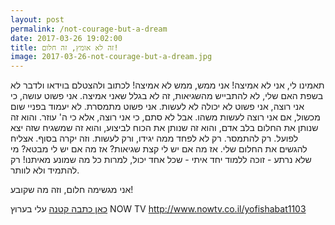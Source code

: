 ```yaml
---
layout: post
permalink: /not-courage-but-a-dream
date: 2017-03-26 19:02:00
title: זה לא אומץ, זה חלום!
image: 2017-03-26-not-courage-but-a-dream.jpg
---
```


תאמינו לי, אני לא אמיצה! אני ממש, ממש לא אמיצה!
לכתוב ולהצטלם בוידאו ולדבר לא בשפת האם שלי, לא להתבייש מהשגיאות, זה לא בגלל שאני אמיצה. אני פשוט עושה, כי אני רוצה, אני פשוט לא יכולה לא לעשות. אני פשוט מתמסרת. לא יעמוד בפניי שום מכשול, אם אני רוצה לעשות משהו. אבל לא סתם, כי אני רוצה, אלא כי ה' עוזר. והוא זה שנותן את החלום בלב אדם, והוא זה שנותן את הכוח לביצוע, והוא זה שמשגיח שזה יצא לפועל. רק להתמסר. רק לא לפחד ממה יגידו, ורק לעשות. וזה יקרה בסוף. אצליח להגשים את החלום שלי. אז מה אם יש לי קצת שגיאות? אז מה אם יש לי מבטא? מי שלא נרתע - זוכה ללמוד יחד איתי - שכל אחד יכול, למרות כל מה שמונע מאיתנו! רק להתמיד ולא לוותר.

אני מגשימה חלום, וזה מה שקובע!

[כאן כתבה קטנה](http://www.nowtv.co.il/yofishabat1103) עלי בערוץ NOW TV
<http://www.nowtv.co.il/yofishabat1103>
